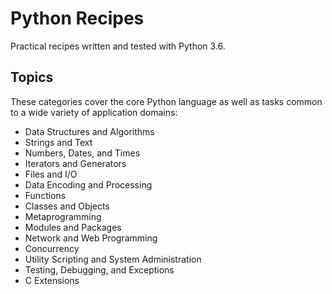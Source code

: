 # Python Recipes

Practical recipes written and tested with Python 3.6.

## Topics

These categories cover the core Python language as well as tasks common 
to a wide variety of application domains:

* Data Structures and Algorithms
* Strings and Text
* Numbers, Dates, and Times
* Iterators and Generators
* Files and I/O
* Data Encoding and Processing
* Functions
* Classes and Objects
* Metaprogramming
* Modules and Packages
* Network and Web Programming
* Concurrency
* Utility Scripting and System Administration
* Testing, Debugging, and Exceptions
* C Extensions
